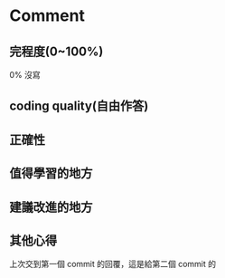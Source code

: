 # Comment
## 完程度(0~100%)
0% 沒寫

## coding quality(自由作答)
## 正確性
## 值得學習的地方
## 建議改進的地方
## 其他心得
上次交到第一個 commit 的回覆，這是給第二個 commit 的
